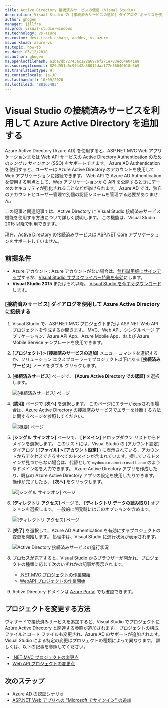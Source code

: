 ```yaml
---
title: Active Directory 接続済みサービスの使用 (Visual Studio)
description: Visual Studio の [接続済みサービスの追加] ダイアログ ボックスを使用してアプリに Azure Active Directory を追加する
author: ghogen
manager: jillfra
ms.prod: visual-studio-windows
ms.technology: vs-azure
ms.custom: devx-track-csharp, aaddev, vs-azure
ms.workload: azure-vs
ms.topic: how-to
ms.date: 03/12/2018
ms.author: ghogen
ms.openlocfilehash: a1ba7db72743ac122a697bf271e783ec64e041e8
ms.sourcegitcommit: 829d951d5c90442a38012daaf77e86046018e5b9
ms.translationtype: HT
ms.contentlocale: ja-JP
ms.lasthandoff: 10/09/2020
ms.locfileid: "88165483"
---
```

# <a name="add-an-azure-active-directory-by-using-connected-services-in-visual-studio"></a>Visual Studio の接続済みサービスを利用して Azure Active Directory を追加する

Azure Active Directory (Azure AD) を使用すると、ASP.NET MVC Web アプリケーションまたは Web API サービスの Active Directory Authentication のためのシングル サインオン (SSO) をサポートできます。 Azure AD Authentication を使用すると、ユーザーは Azure Active Directory のアカウントを使用して Web アプリケーションに接続できます。 Web API で Azure AD Authentication を使用する利点として、Web アプリケーションから API を公開するときにデータのセキュリティが強化されることなどが挙げられます。 Azure AD では、独自のアカウントとユーザー管理で別個の認証システムを管理する必要がありません。

この記事と関連記事では、Active Directory に Visual Studio 接続済みサービス機能を使用する方法について詳しく説明します。 この機能は、Visual Studio 2015 以降で利用できます。

現在、Active Directory の接続済みサービスは ASP.NET Core アプリケーションをサポートしていません。

## <a name="prerequisites"></a>前提条件

- Azure アカウント : Azure アカウントがない場合は、[無料試用版にサインアップ](https://azure.microsoft.com/pricing/free-trial/?WT.mc_id=A261C142F)するか、[Visual Studio サブスクライバー特典を有効](https://azure.microsoft.com/pricing/member-offers/msdn-benefits-details/?WT.mc_id=A261C142F)にします。
- **Visual Studio 2015** またはそれ以降。 [Visual Studio を今すぐダウンロードします](https://aka.ms/vsdownload?utm_source=mscom&utm_campaign=msdocs)。

### <a name="connect-to-azure-active-directory-using-the-connected-services-dialog"></a>[接続済みサービス] ダイアログを使用して Azure Active Directory に接続する

1. Visual Studio で、ASP.NET MVC プロジェクトまたは ASP.NET Web API プロジェクトを作成するか開きます。 MVC、Web API、シングルページ アプリケーション、Azure API App、Azure Mobile App、および Azure Mobile Service テンプレートを使用できます。

1. **[プロジェクト] > [接続済みサービスの追加]** メニュー コマンドを選択するか、ソリューション エクスプローラーでプロジェクト以下にある **[接続済みサービス]** ノードをダブル クリックします。

1. **[接続済みサービス]** ページで、 **[Azure Active Directory での認証]** を選択します。

    ![[接続済みサービス] ページ](./media/vs-azure-active-directory/connected-services-add-active-directory.png)

1. **[説明]** ページで **[次へ]** を選択します。 このページにエラーが表示される場合は、[Azure Active Directory の接続済みサービスでエラーを診断する方法](vs-active-directory-error.md)に関するページを参照してください。

    ![[概要] ページ](./media/vs-azure-active-directory/configure-azure-ad-wizard-1.png)

1. **[シングル サインオン]** ページで、 **[ドメイン]** ドロップダウン リストからドメインを選択します。 このリストには、Visual Studio の [アカウント設定] ダイアログ ( **[ファイル] > [アカウント設定]** ) に表示されている、アカウントからアクセスできるすべてのドメインが含まれています。探しているドメインが見つからない場合は、代替として `mydomain.onmicrosoft.com` のようなドメイン名を入力できます。 Azure Active Directory アプリを作成したり、既存の Azure Active Directory アプリの設定を使用したりできます。 操作が完了したら、 **[次へ]** をクリックします。

    ![[シングル サインオン] ページ](./media/vs-azure-active-directory/configure-azure-ad-wizard-2.png)

1. **[ディレクトリ アクセス]** ページで、 **[ディレクトリ データの読み取り]** オプションを選択します。 一般的に開発時にはこのオプションを含めます。

    ![[ディレクトリ アクセス] ページ](./media/vs-azure-active-directory/configure-azure-ad-wizard-3.png)

1. **[完了]** を選択して、Azure AD Authentication を有効にするプロジェクトの変更を開始します。 処理中は、Visual Studio に進行状況が表示されます。

    ![Active Directory 接続済みサービスの進行状況](./media/vs-azure-active-directory/active-directory-connected-service-output.png)

1. プロセスが完了すると、Visual Studio からブラウザーが開かれ、プロジェクトの種類に応じて次のいずれかの記事が表示されます。

    - [.NET MVC プロジェクトの作業開始](vs-active-directory-dotnet-getting-started.md)
    - [WebAPI プロジェクトの作業開始](vs-active-directory-webapi-getting-started.md)

1. Active Directory ドメインは [Azure Portal](https://go.microsoft.com/fwlink/p/?LinkID=525040) でも確認できます。

## <a name="how-your-project-is-modified"></a>プロジェクトを変更する方法

ウィザードで接続済みサービスを追加すると、Visual Studio でプロジェクトに Azure Active Directory と関連する参照が追加されます。 プロジェクトの構成ファイルとコード ファイルも変更され、Azure AD のサポートが追加されます。 Visual Studio による特定の変更はプロジェクトの種類によって異なります。 詳しくは、以下の記事を参照してください。

- [.NET MVC プロジェクトの変更点](vs-active-directory-dotnet-what-happened.md)
- [Web API プロジェクトの変更点](vs-active-directory-webapi-what-happened.md)

## <a name="next-steps"></a>次のステップ

- [Azure AD の認証シナリオ](./authentication-vs-authorization.md)
- [ASP.NET Web アプリへの "Microsoft でサインイン" の追加](quickstart-v2-aspnet-webapp.md)